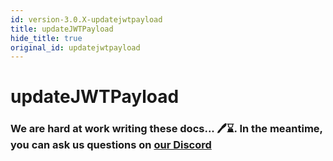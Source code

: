 ```yaml
---
id: version-3.0.X-updatejwtpayload
title: updateJWTPayload
hide_title: true
original_id: updatejwtpayload
---
```


# updateJWTPayload

### We are hard at work writing these docs... 🖊️⌛. In the meantime, you can ask us questions on [our Discord](https://supertokens.com/discord)